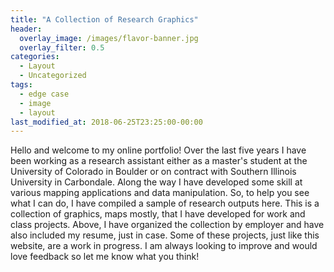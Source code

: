 ```yaml
---
title: "A Collection of Research Graphics"
header:
  overlay_image: /images/flavor-banner.jpg
  overlay_filter: 0.5
categories:
  - Layout
  - Uncategorized
tags:
  - edge case
  - image
  - layout
last_modified_at: 2018-06-25T23:25:00-00:00
---
```


Hello and welcome to my  online portfolio! Over  the last five years I have  been working as a research assistant either as a  master's 
student at the University of Colorado in  Boulder or on contract with Southern Illinois University in Carbondale. Along the  way I have
developed some skill at various mapping applications and data manipulation. So, to help you see what I can do, I have compiled a sample 
of research outputs  here. This is a collection of graphics, maps mostly, that I have developed for work  and class projects.  Above, I 
have  organized the  collection by  employer and  have also included my resume, just  in case. Some of these projects,  just  like this 
website, are a work in progress. I am always looking to improve and would love feedback so let me know what you think!



